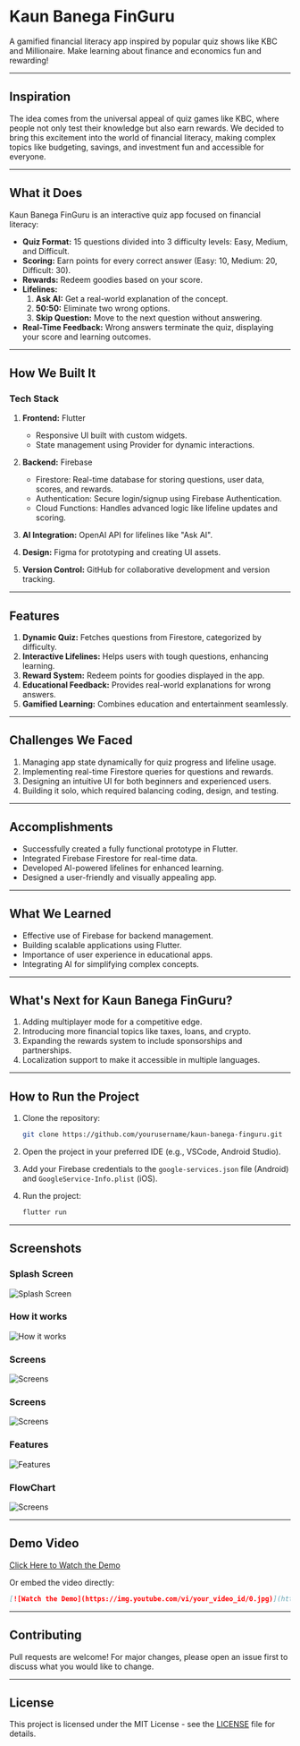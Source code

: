 # Kaun Banega FinGuru

A gamified financial literacy app inspired by popular quiz shows like KBC and Millionaire. Make learning about finance and economics fun and rewarding!

---

## Inspiration

The idea comes from the universal appeal of quiz games like KBC, where people not only test their knowledge but also earn rewards. We decided to bring this excitement into the world of financial literacy, making complex topics like budgeting, savings, and investment fun and accessible for everyone.

---

## What it Does

Kaun Banega FinGuru is an interactive quiz app focused on financial literacy:

- **Quiz Format:** 15 questions divided into 3 difficulty levels: Easy, Medium, and Difficult.
- **Scoring:** Earn points for every correct answer (Easy: 10, Medium: 20, Difficult: 30).
- **Rewards:** Redeem goodies based on your score.
- **Lifelines:**
  1. **Ask AI:** Get a real-world explanation of the concept.
  2. **50:50:** Eliminate two wrong options.
  3. **Skip Question:** Move to the next question without answering.
- **Real-Time Feedback:** Wrong answers terminate the quiz, displaying your score and learning outcomes.

---

## How We Built It

### Tech Stack

1. **Frontend:** Flutter
   - Responsive UI built with custom widgets.
   - State management using Provider for dynamic interactions.

2. **Backend:** Firebase
   - Firestore: Real-time database for storing questions, user data, scores, and rewards.
   - Authentication: Secure login/signup using Firebase Authentication.
   - Cloud Functions: Handles advanced logic like lifeline updates and scoring.

3. **AI Integration:** OpenAI API for lifelines like "Ask AI".
4. **Design:** Figma for prototyping and creating UI assets.
5. **Version Control:** GitHub for collaborative development and version tracking.

---

## Features

1. **Dynamic Quiz:** Fetches questions from Firestore, categorized by difficulty.
2. **Interactive Lifelines:** Helps users with tough questions, enhancing learning.
3. **Reward System:** Redeem points for goodies displayed in the app.
4. **Educational Feedback:** Provides real-world explanations for wrong answers.
5. **Gamified Learning:** Combines education and entertainment seamlessly.

---

## Challenges We Faced

1. Managing app state dynamically for quiz progress and lifeline usage.
2. Implementing real-time Firestore queries for questions and rewards.
3. Designing an intuitive UI for both beginners and experienced users.
4. Building it solo, which required balancing coding, design, and testing.

---

## Accomplishments

- Successfully created a fully functional prototype in Flutter.
- Integrated Firebase Firestore for real-time data.
- Developed AI-powered lifelines for enhanced learning.
- Designed a user-friendly and visually appealing app.

---

## What We Learned

- Effective use of Firebase for backend management.
- Building scalable applications using Flutter.
- Importance of user experience in educational apps.
- Integrating AI for simplifying complex concepts.

---

## What's Next for Kaun Banega FinGuru?

1. Adding multiplayer mode for a competitive edge.
2. Introducing more financial topics like taxes, loans, and crypto.
3. Expanding the rewards system to include sponsorships and partnerships.
4. Localization support to make it accessible in multiple languages.

---

## How to Run the Project

1. Clone the repository:

   ```bash
   git clone https://github.com/yourusername/kaun-banega-finguru.git
   ```

2. Open the project in your preferred IDE (e.g., VSCode, Android Studio).

3. Add your Firebase credentials to the `google-services.json` file (Android) and `GoogleService-Info.plist` (iOS).

4. Run the project:

   ```bash
   flutter run
   ```

---

## Screenshots

### Splash Screen
![Splash Screen](https://github.com/jyotsna030/Kaun-Banega-FinGuru/blob/main/assets/images/Shares%20are.png)

### How it works
![How it works](https://github.com/jyotsna030/Kaun-Banega-FinGuru/blob/main/assets/images/Shares%20are%20(2).png)

### Screens
![Screens](https://github.com/jyotsna030/Kaun-Banega-FinGuru/blob/main/assets/images/Shares%20are%20(4).png)

### Screens
![Screens](https://github.com/jyotsna030/Kaun-Banega-FinGuru/blob/main/assets/images/Shares%20are%20(5).png)

### Features
![Features](https://github.com/jyotsna030/Kaun-Banega-FinGuru/blob/main/assets/images/Shares%20are%20(3).png)

### FlowChart
![Screens](https://github.com/jyotsna030/Kaun-Banega-FinGuru/blob/main/assets/images/KBF_Flowchart.png)

---

## Demo Video

[Click Here to Watch the Demo](https://example.com/demo-video)

Or embed the video directly:

```markdown
[![Watch the Demo](https://img.youtube.com/vi/your_video_id/0.jpg)](https://www.youtube.com/watch?v=your_video_id)
```

---

## Contributing

Pull requests are welcome! For major changes, please open an issue first to discuss what you would like to change.

---

## License

This project is licensed under the MIT License - see the [LICENSE](LICENSE) file for details.
